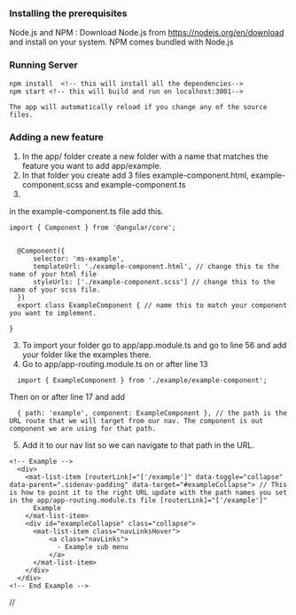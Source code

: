### Installing the prerequisites

Node.js and NPM : Download Node.js from https://nodejs.org/en/download and install on your system. NPM comes bundled with Node.js


### Running Server

```
npm install  <!-- this will install all the dependencies-->
npm start <!-- this will build and run on localhost:3001-->

The app will automatically reload if you change any of the source files.

```


### Adding a new feature

1. In the app/ folder create a new folder with a name that matches the feature you want to add app/example.
2. In that folder you create add 3 files example-component.html, example-component.scss and example-component.ts
3.
in the example-component.ts file add this.
```
import { Component } from '@angular/core';


  @Component({
      selector: 'ms-example',
      templateUrl: './example-component.html', // change this to the name of your html file
      styleUrls: ['./example-component.scss'] // change this to the name of your scss file.
  })
  export class ExampleComponent { // name this to match your component you want to implement.

}
```
3. To import your folder go to app/app.module.ts and go to line 56 and add your folder like the examples there.
4. Go to app/app-routing.module.ts on or after line 13
```
  import { ExampleComponent } from './example/example-component';
```
Then on or after line 17 and add
```
  { path: 'example', component: ExampleComponent }, // the path is the URL route that we will target from our nav. The component is out component we are using for that path.
```
5. Add it to our nav list so we can navigate to that path in the URL.

```
<!-- Example -->
  <div>
    <mat-list-item [routerLink]="['/example']" data-toggle="collapse" data-parent=".sidenav-padding" data-target="#exampleCollapse"> // This is how to point it to the right URL update with the path names you set in the app/app-routing.module.ts file [routerLink]="['/example']"
      Example
    </mat-list-item>
    <div id="exampleCollapse" class="collapse">
      <mat-list-item class="navLinksHover">
          <a class="navLinks">
            - Example sub menu
          </a>
      </mat-list-item>
    </div>
  </div>
<!-- End Example -->
```


//
